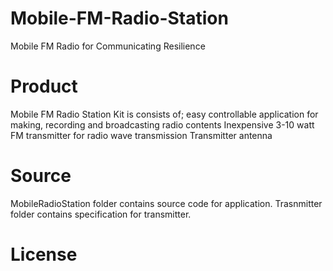 Mobile-FM-Radio-Station
=======================
 Mobile FM Radio for Communicating Resilience
 
 
 Product
 ========
 Mobile FM Radio Station Kit is consists of;
  easy controllable application for making, recording and broadcasting radio contents
  Inexpensive 3-10 watt FM transmitter for radio wave transmission
  Transmitter antenna

 Source
 ======
 MobileRadioStation folder contains source code for application.
 Trasnmitter folder contains specification for transmitter.
 
 
 
 License
 =======
